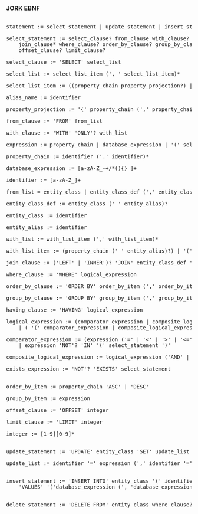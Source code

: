 ### JORK EBNF
<pre> 
statement := select_statement | update_statement | insert_statement | delete_statement

select_statement := select_clause? from_clause with_clause?
	join_clause* where_clause? order_by_clause? group_by_clause? having_clause?
	offset_clause? limit_clause?
	
select_clause := 'SELECT' select_list

select_list := select_list_item (', ' select_list_item)*

select_list_item := ((property_chain property_projection?) | database_expression) (' ' alias_name)?

alias_name := identifier

property_projection := '{' property_chain (',' property_chain)* '}'
	
from_clause := 'FROM' from_list

with_clause := 'WITH' 'ONLY'? with_list

expression := property_chain | database_expression | '(' select_statement ')'

property_chain := identifier ('.' identifier)*

database_expression := [a-zA-Z_-+/*(){} ]+

identifier := [a-zA-Z_]+

from_list = entity_class | entity_class_def (',' entity_class_def)* | property_chain (' ' entity_alias)?

entity_class_def := entity_class (' ' entity_alias)?

entity_class := identifier

entity_alias := identifier

with_list := with_list_item (',' with_list_item)*

with_list_item := (property_chain (' ' entity_alias)?) | '(' select_statement ')'

join_clause := ('LEFT' | 'INNER')? 'JOIN' entity_class_def 'ON' logical_expression

where_clause := 'WHERE' logical_expression

order_by_clause := 'ORDER BY' order_by_item (',' order_by_item)*

group_by_clause := 'GROUP BY' group_by_item (',' group_by_item)*

having_clause := 'HAVING' logical_expression

logical_expression := (comparator_expression | composite_logical_expression | exists_expression) 
	| ( '(' comparator_expression | composite_logical_expression | exists_expression ')' )

comparator_expression := (expression ('=' | '<' | '>' | '<=' | '>=') expression)
	| expression 'NOT'? 'IN' '(' select_statement ')'

composite_logical_expression := logical_expression ('AND' | 'OR') logical_expression

exists_expression := 'NOT'? 'EXISTS' select_statement


order_by_item := property_chain 'ASC' | 'DESC'

group_by_item := expression

offset_clause := 'OFFSET' integer

limit_clause := 'LIMIT' integer

integer := [1-9][0-9]*


update_statement := 'UPDATE' entity_class 'SET' update_list where_clause?

update_list := identifier '=' expression (',' identifier '=' expression)*


insert_statement := 'INSERT INTO' entity_class '(' identifier (', ' identifier)* ')' 
	'VALUES' '('database_expression (', 'database_expression)*')'
	

delete_statement := 'DELETE FROM' entity_class where_clause? limit_clause?
</pre>
